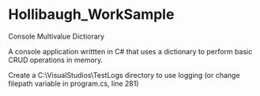 # Hollibaugh_WorkSample
Console Multivalue Dictiorary

A console application writtten in C# that uses a dictionary to perform basic CRUD operations in memory.

Create a  C:\VisualStudios\TestLogs directory to use logging (or change filepath variable in program.cs, line 281)

